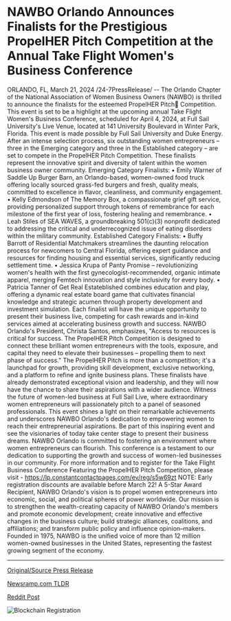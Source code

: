 # NAWBO Orlando Announces Finalists for the Prestigious PropelHER Pitch Competition at the Annual Take Flight Women's Business Conference

ORLANDO, FL, March 21, 2024 /24-7PressRelease/ -- The Orlando Chapter of the National Association of Women Business Owners (NAWBO) is thrilled to announce the finalists for the esteemed PropelHER Pitch Competition. This event is set to be a highlight at the upcoming annual Take Flight Women's Business Conference, scheduled for April 4, 2024, at Full Sail University's Live Venue, located at 141 University Boulevard in Winter Park, Florida. This event is made possible by Full Sail University and Duke Energy.  After an intense selection process, six outstanding women entrepreneurs – three in the Emerging category and three in the Established category – are set to compete in the PropelHER Pitch Competition. These finalists represent the innovative spirit and diversity of talent within the women business owner community.  Emerging Category Finalists:  • Emily Warner of Saddle Up Burger Barn, an Orlando-based, women-owned food truck offering locally sourced grass-fed burgers and fresh, quality meals, committed to excellence in flavor, cleanliness, and community engagement. • Kelly Edmondson of The Memory Box, a compassionate grief gift service, providing personalized support through tokens of remembrance for each milestone of the first year of loss, fostering healing and remembrance. • Leah Stiles of SEA WAVES, a groundbreaking 501(c)(3) nonprofit dedicated to addressing the critical and underrecognized issue of eating disorders within the military community.  Established Category Finalists:  • Buffy Barrott of Residential Matchmakers streamlines the daunting relocation process for newcomers to Central Florida, offering expert guidance and resources for finding housing and essential services, significantly reducing settlement time. • Jessica Krupa of Panty Promise – revolutionizing women's health with the first gynecologist-recommended, organic intimate apparel, merging Femtech innovation and style inclusivity for every body. • Patricia Tanner of Get Real Estateblished combines education and play, offering a dynamic real estate board game that cultivates financial knowledge and strategic acumen through property development and investment simulation.  Each finalist will have the unique opportunity to present their business live, competing for cash rewards and in-kind services aimed at accelerating business growth and success.  NAWBO Orlando's President, Christa Santos, emphasizes, "Access to resources is critical for success. The PropelHER Pitch Competition is designed to connect these brilliant women entrepreneurs with the tools, exposure, and capital they need to elevate their businesses – propelling them to next phase of success."  The PropelHER Pitch is more than a competition; it's a launchpad for growth, providing skill development, exclusive networking, and a platform to refine and ignite business plans. These finalists have already demonstrated exceptional vision and leadership, and they will now have the chance to share their aspirations with a wider audience.  Witness the future of women-led business at Full Sail Live, where extraordinary women entrepreneurs will passionately pitch to a panel of seasoned professionals. This event shines a light on their remarkable achievements and underscores NAWBO Orlando's dedication to empowering women to reach their entrepreneurial aspirations. Be part of this inspiring event and see the visionaries of today take center stage to present their business dreams.  NAWBO Orlando is committed to fostering an environment where women entrepreneurs can flourish. This conference is a testament to our dedication to supporting the growth and success of women-led businesses in our community.  For more information and to register for the Take Flight Business Conference Featuring the PropelHER Pitch Competition, please visit - https://lp.constantcontactpages.com/ev/reg/s5w69zt NOTE: Early registration discounts are available before March 22!  A 5-Star Award Recipient, NAWBO Orlando's vision is to propel women entrepreneurs into economic, social, and political spheres of power worldwide. Our mission is to strengthen the wealth-creating capacity of NAWBO Orlando's members and promote economic development; create innovative and effective changes in the business culture; build strategic alliances, coalitions, and affiliations; and transform public policy and influence opinion–makers. Founded in 1975, NAWBO is the unified voice of more than 12 million women-owned businesses in the United States, representing the fastest growing segment of the economy. 

---

[Original/Source Press Release](https://www.24-7pressrelease.com/press-release/509416/nawbo-orlando-announces-finalists-for-the-prestigious-propelher-pitch-competition-at-the-annual-take-flight-womens-business-conference)
                    

[Newsramp.com TLDR](None) 



[Reddit Post](https://www.reddit.com/r/AwardsAndRecognition/comments/1bk0pr3/nawbo_orlando_announces_finalists_for_propelher/) 



![Blockchain Registration](https://cdn.newsramp.app/24-7PressRelease/qrcode/243/21/palerpdu.webp)
